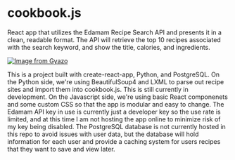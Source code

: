 # cookbook.js

React app that utilizes the Edamam Recipe Search API and presents it in a clean, readable format.  The API will retrieve the top 10 recipes associated with the search keyword, and show the title, calories, and ingredients.

[![Image from Gyazo](https://i.gyazo.com/a54f83764de07100d81fc81b556e04b4.gif)](https://gyazo.com/a54f83764de07100d81fc81b556e04b4)

This is a project built with create-react-app, Python, and PostgreSQL. On the Python side, we're using BeautifulSoup4 and LXML to parse out recipe sites and import them into cookbook.js.  This is still currently in development.  On the Javascript side, we're using basic React componenets and some custom CSS so that the app is modular and easy to change.  The Edamam API key in use is currently just a developer key so the use rate is limited, and at this time I am not hosting the app online to minimize risk of my key being disabled.   The PostgreSQL database is not currently hosted in this repo to avoid issues with user data, but the database will hold information for each user and provide a caching system for users recipes that they want to save and view later. 
